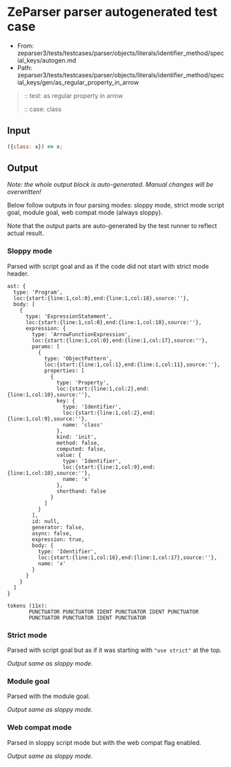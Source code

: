 # ZeParser parser autogenerated test case

- From: zeparser3/tests/testcases/parser/objects/literals/identifier_method/special_keys/autogen.md
- Path: zeparser3/tests/testcases/parser/objects/literals/identifier_method/special_keys/gen/as_regular_property_in_arrow

> :: test: as regular property in arrow
>
> :: case: class

## Input


`````js
({class: x}) => x;
`````

## Output

_Note: the whole output block is auto-generated. Manual changes will be overwritten!_

Below follow outputs in four parsing modes: sloppy mode, strict mode script goal, module goal, web compat mode (always sloppy).

Note that the output parts are auto-generated by the test runner to reflect actual result.

### Sloppy mode

Parsed with script goal and as if the code did not start with strict mode header.

`````
ast: {
  type: 'Program',
  loc:{start:{line:1,col:0},end:{line:1,col:18},source:''},
  body: [
    {
      type: 'ExpressionStatement',
      loc:{start:{line:1,col:0},end:{line:1,col:18},source:''},
      expression: {
        type: 'ArrowFunctionExpression',
        loc:{start:{line:1,col:0},end:{line:1,col:17},source:''},
        params: [
          {
            type: 'ObjectPattern',
            loc:{start:{line:1,col:1},end:{line:1,col:11},source:''},
            properties: [
              {
                type: 'Property',
                loc:{start:{line:1,col:2},end:{line:1,col:10},source:''},
                key: {
                  type: 'Identifier',
                  loc:{start:{line:1,col:2},end:{line:1,col:9},source:''},
                  name: 'class'
                },
                kind: 'init',
                method: false,
                computed: false,
                value: {
                  type: 'Identifier',
                  loc:{start:{line:1,col:9},end:{line:1,col:10},source:''},
                  name: 'x'
                },
                shorthand: false
              }
            ]
          }
        ],
        id: null,
        generator: false,
        async: false,
        expression: true,
        body: {
          type: 'Identifier',
          loc:{start:{line:1,col:16},end:{line:1,col:17},source:''},
          name: 'x'
        }
      }
    }
  ]
}

tokens (11x):
       PUNCTUATOR PUNCTUATOR IDENT PUNCTUATOR IDENT PUNCTUATOR
       PUNCTUATOR PUNCTUATOR IDENT PUNCTUATOR
`````

### Strict mode

Parsed with script goal but as if it was starting with `"use strict"` at the top.

_Output same as sloppy mode._

### Module goal

Parsed with the module goal.

_Output same as sloppy mode._

### Web compat mode

Parsed in sloppy script mode but with the web compat flag enabled.

_Output same as sloppy mode._
